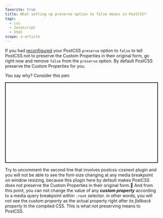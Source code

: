 ```yaml
---
favorite: true
title: What setting up preserve option to false means in PostCSS?
tags:
  - css
  - Javascript
  - html
scope: s-article
---
```


If you had [reconfigured](https://www.npmjs.com/package/postcss-custom-properties#preserve "postcss-custom-properties options") your PostCSS `preserve` option to `false` to tell PostCSS not to preserve the Custom Properties in their original form, go right now and remove `false` from the `preserve` option. By default PostCSS preserve the Custom Properties for you.

You say why? Consider this pen:

<p class="codepen" data-height="265" data-theme-id="dark" data-default-tab="css,result" data-user="ahmadnasr" data-slug-hash="ExjedYJ" style="height: 265px; box-sizing: border-box; display: flex; align-items: center; justify-content: center; border: 2px solid; margin: 1em 0; padding: 1em;" data-pen-title="ExjedYJ"></p>

Try to uncomment the second line that involves postcss-cssnext plugin and you will not be able to see the font-size changing at any media breakpoint on window resizing, because this plugin here by default makes PostCSS does not preserve the Custom Properties in their original form. ِAnd from this point, you can not change the value of any ***custom property*** according to a media query breakpoint within `:root` selector. in other words, you will not see the *custom property* as the actual property right after its *fallback property* In the compiled CSS. This is what not preserving means to PostCSS.

